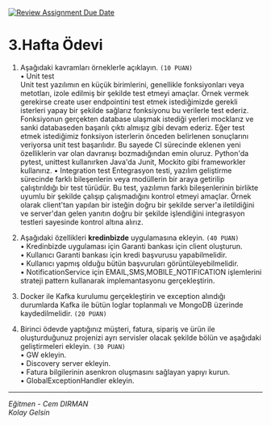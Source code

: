 [![Review Assignment Due Date](https://classroom.github.com/assets/deadline-readme-button-24ddc0f5d75046c5622901739e7c5dd533143b0c8e959d652212380cedb1ea36.svg)](https://classroom.github.com/a/b5ww4GXt)
# 3.Hafta Ödevi

1. Aşağıdaki kavramları örneklerle açıklayın. `(10 PUAN)`  
    • Unit test  
Unit test yazılımın en küçük birimlerini, genellikle fonksiyonları veya metotları, izole edilmiş bir şekilde test etmeyi amaçlar.
Örnek vermek gerekirse create user endpointini test etmek istediğimizde gerekli isterleri yapay bir şekilde sağlarız fonksiyonu bu verilerle test ederiz.
Fonksiyonun gerçekten database ulaşmak istediği yerleri mocklarız ve sanki databaseden başarılı çıktı almışız gibi devam ederiz. Eğer test etmek istediğimiz fonksiyon 
isterlerin önceden belirlenen sonuçlarını veriyorsa unit test başarılıdır. Bu sayede CI sürecinde eklenen yeni özelliklerin var olan davranışı bozmadığından emin oluruz.
Python'da pytest, unittest kullanırken Java'da Junit, Mockito gibi frameworkler kullanırız.
   • Integration test
Entegrasyon testi, yazılım geliştirme sürecinde farklı bileşenlerin veya modüllerin bir araya getirilip çalıştırıldığı bir test türüdür. 
Bu test, yazılımın farklı bileşenlerinin birlikte uyumlu bir şekilde çalışıp çalışmadığını kontrol etmeyi amaçlar.
Örnek olarak client'tan yapılan bir isteğin doğru bir şekilde server'a iletildiğini ve server'dan gelen yanıtın doğru bir şekilde işlendiğini integrasyon testleri sayesinde kontrol altına alırız.

2. Aşağıdaki özellikleri **kredinbizde** uygulamasına ekleyin. `(40 PUAN)`  
• Kredinbizde uygulaması için Garanti bankası için client oluşturun.  
• Kullanıcı Garanti bankası için kredi başvurusu yapabilmelidir.  
• Kullanıcı yapmış olduğu bütün başvuruları görüntüleyebilmelidir.  
• NotificationService için EMAIL,SMS,MOBILE_NOTIFICATION işlemlerini strateji pattern kullanarak implemantasyonu gerçekleştirin.  

3. Docker ile Kafka kurulumu gerçekleştirin ve exception alındığı durumlarda Kafka ile bütün loglar toplanmalı ve MongoDB üzerinde kaydedilmelidir. `(20 PUAN)`

4. Birinci ödevde yaptığınız müşteri, fatura, sipariş ve ürün ile oluşturduğunuz projenizi ayrı servisler olacak şekilde bölün ve aşağıdaki geliştirmeleri ekleyin. `(30 PUAN)`  
• GW ekleyin.  
• Discovery server ekleyin.  
• Fatura bilgilerinin asenkron oluşmasını sağlayan yapıyı kurun.  
• GlobalExceptionHandler ekleyin.  

---
*Eğitmen - Cem DIRMAN*  
*Kolay Gelsin*
